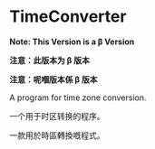 # TimeConverter

**Note: This Version is a β Version**

**注意：此版本为 β 版本**

**注意：呢嗰版本係 β 版本**

A program for time zone conversion.

一个用于时区转换的程序。

一款用於時區轉換嘅程式。
